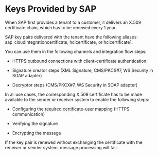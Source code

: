 <!-- loio9d8a60ba3679426a99ad09acf17258be -->

# Keys Provided by SAP



When SAP first provides a tenant to a customer, it delivers an X.509 certificate chain, which has to be renewed every 1 year.

SAP key pairs delivered with the tenant have the following aliases: sap\_cloudintegrationcertificate, hcicertificate, or hcicertificate1.

You can use them in the following channels and integration flow steps:

-   HTTPS outbound connections with client-certificate authentication

-   Signature creator steps \(XML Signature, CMS/PKCS\#7, WS Security in SOAP adapter\)

-   Decryptor steps \(CMS/PKCX\#7, WS Security in SOAP adapter\)


In all use cases, the corresponding X.509 certificate has to be made available to the sender or receiver system to enable the following steps:

-   Configuring the required certificate-user mapping \(HTTPS communication\)

-   Verifying the signature

-   Encrypting the message


If the key pair is renewed without exchanging the certificate with the receiver or sender system, message processing will fail.

